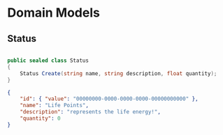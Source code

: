 # Domain Models

## Status

```csharp

public sealed class Status
{
    Status Create(string name, string description, float quantity);
}
```

```json
{
    "id": { "value": "00000000-0000-0000-0000-00000000000" },
    "name": "Life Points",
    "description": "represents the life energy!",
    "quantity": 0
}
```
